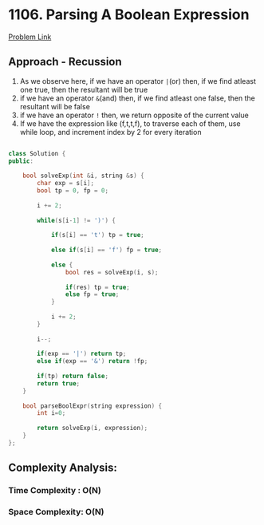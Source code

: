 # 1106. Parsing A Boolean Expression

[Problem Link](https://leetcode.com/problems/parsing-a-boolean-expression/)


## Approach - Recussion

1. As we observe here, if we have an operator ```|```(or) then, if we find atleast one true, then the resultant will be true
2. if we have an operator ```&```(and) then, if we find atleast one false, then the resultant will be false
3. if we have an operator ```!``` then, we return opposite of the current value
4. If we have the expression like (f,t,t,f), to traverse each of them, use while loop, and increment index by 2 for every iteration

```C++

class Solution {
public:
    
    bool solveExp(int &i, string &s) {
        char exp = s[i];
        bool tp = 0, fp = 0;
        
        i += 2;
        
        while(s[i-1] != ')') {
            
            if(s[i] == 't') tp = true;
            
            else if(s[i] == 'f') fp = true;
            
            else {
                bool res = solveExp(i, s);
                
                if(res) tp = true;
                else fp = true;
            }
            
            i += 2;
        }
        
        i--;
        
        if(exp == '|') return tp;
        else if(exp == '&') return !fp;
        
        if(tp) return false;
        return true;
    }
    
    bool parseBoolExpr(string expression) {
        int i=0;
        
        return solveExp(i, expression);
    }
};

```

## Complexity Analysis:

### Time Complexity : O(N)
### Space Complexity: O(N)

